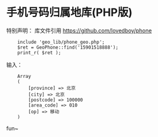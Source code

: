 # 手机号码归属地库(PHP版)


特别声明：
库文件引用 https://github.com/lovedboy/phone



		include 'geo_lib/phone_geo.php';
		$ret = GeoPhone::find('15901518888');
		print_r( $ret );

输入：
		
		Array
		(
		    [province] => 北京
		    [city] => 北京
		    [postcode] => 100000
		    [area_code] => 010
		    [op] => 移动
		)
				

fun~